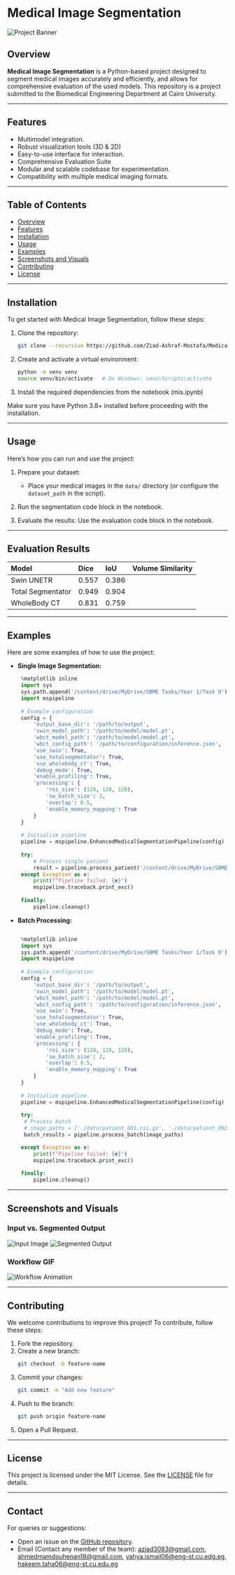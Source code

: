 # Medical Image Segmentation

![Project Banner](#) <!-- Replace with a banner image -->

## Overview

**Medical Image Segmentation** is a Python-based project designed to segment medical images accurately and efficiently, and allows for comprehensive evaluation of the used models. This repository is a project submitted to the Biomedical Engineering Department at Cairo University.

---

## Features

- Multimodel integration.
- Robust visualization tools (3D & 2D)
- Easy-to-use interface for interaction.
- Comprehensive Evaluation Suite
- Modular and scalable codebase for experimentation.
- Compatibility with multiple medical imaging formats.

---

## Table of Contents

- [Overview](#overview)
- [Features](#features)
- [Installation](#installation)
- [Usage](#usage)
- [Examples](#examples)
- [Screenshots and Visuals](#screenshots-and-visuals)
- [Contributing](#contributing)
- [License](#license)

---

## Installation

To get started with Medical Image Segmentation, follow these steps:

1. Clone the repository:
   ```bash
   git clone --recursive https://github.com/Ziad-Ashraf-Mostafa/Medical-Image-Segmentation.git
   ```

2. Create and activate a virtual environment:
   ```bash
   python -m venv venv
   source venv/bin/activate   # On Windows: venv\Scripts\activate
   ```

3. Install the required dependencies from the notebook (mis.ipynb)

Make sure you have Python 3.8+ installed before proceeding with the installation.

---

## Usage

Here’s how you can run and use the project:

1. Prepare your dataset:
   - Place your medical images in the `data/` directory (or configure the `dataset_path` in the script).

2. Run the segmentation code block in the notebook. 

4. Evaluate the results:
   Use the evaluation code block in the notebook.

---
## Evaluation Results
| Model | Dice | IoU | Volume Similarity |
| :------ | :------ | :---------- | :------ |
| Swin UNETR | 0.557 | 0.386 |  |
| Total Segmentator | 0.949 | 0.904 |  | 
| WholeBody CT | 0.831 | 0.759 |  |
---
## Examples

Here are some examples of how to use the project:

- **Single Image Segmentation:**
  ```py
   %matplotlib inline
   import sys
   sys.path.append('/content/drive/MyDrive/SBME Tasks/Year 1/Task 0')
   import mspipeline
   
   # Example configuration
   config = {
       'output_base_dir': '/path/to/output',
       'swin_model_path': '/path/to/model/model.pt',
       'wbct_model_path': '/path/to/model/model.pt',
       'wbct_config_path': '/path/to/configuration/inference.json',
       'use_swin': True,
       'use_totalsegmentator': True,
       'use_wholebody_ct': True,
       'debug_mode': True,
       'enable_profiling': True,
       'processing': {
           'roi_size': (128, 128, 128),
           'sw_batch_size': 2,
           'overlap': 0.5,
           'enable_memory_mapping': True
       }
   }
   
   # Initialize pipeline
   pipeline = mspipeline.EnhancedMedicalSegmentationPipeline(config)
   
   try:
       # Process single patient
       result = pipeline.process_patient('/content/drive/MyDrive/SBME Tasks/Year 1/Task 0/data/raw/img0001.nii.gz', 'patient_001')   
   except Exception as e:
       print(f"Pipeline failed: {e}")
       mspipeline.traceback.print_exc()
   
   finally:
       pipeline.cleanup()
  ```

- **Batch Processing:**
  ```py
  
   %matplotlib inline
   import sys
   sys.path.append('/content/drive/MyDrive/SBME Tasks/Year 1/Task 0')
   import mspipeline
   
   # Example configuration
   config = {
       'output_base_dir': '/path/to/output',
       'swin_model_path': '/path/to/model/model.pt',
       'wbct_model_path': '/path/to/model/model.pt',
       'wbct_config_path': '/path/to/configuration/inference.json',
       'use_swin': True,
       'use_totalsegmentator': True,
       'use_wholebody_ct': True,
       'debug_mode': True,
       'enable_profiling': True,
       'processing': {
           'roi_size': (128, 128, 128),
           'sw_batch_size': 2,
           'overlap': 0.5,
           'enable_memory_mapping': True
       }
   }
   
   # Initialize pipeline
   pipeline = mspipeline.EnhancedMedicalSegmentationPipeline(config)
   
   try:
    # Process batch
    # image_paths = ['./data/patient_001.nii.gz', './data/patient_002.nii.gz']
    batch_results = pipeline.process_batch(image_paths)

   except Exception as e:
       print(f"Pipeline failed: {e}")
       mspipeline.traceback.print_exc()
   
   finally:
       pipeline.cleanup()
  ```

---

## Screenshots and Visuals

### Input vs. Segmented Output
![Input Image](#) <!-- Placeholder for input image -->
![Segmented Output](#) <!-- Placeholder for segmented output -->

### Workflow GIF
![Workflow Animation](#) <!-- Placeholder for GIF -->

---

## Contributing

We welcome contributions to improve this project! To contribute, follow these steps:

1. Fork the repository.
2. Create a new branch:
   ```bash
   git checkout -b feature-name
   ```
3. Commit your changes:
   ```bash
   git commit -m "Add new feature"
   ```
4. Push to the branch:
   ```bash
   git push origin feature-name
   ```
5. Open a Pull Request.

---

## License

This project is licensed under the MIT License. See the [LICENSE](LICENSE) file for details.

---

## Contact

For queries or suggestions:
- Open an issue on the [GitHub repository](https://github.com/Ziad-Ashraf-Mostafa/Medical-Image-Segmentation/issues).
- Email (Contact any member of the team): aziad3083@gmail.com, ahmedmamdouhenan18@gmail.com, yahya.ismail06@eng-st.cu.edg.eg, hakeem.taha06@eng-st.cu.edu.eg <!-- Replace with a valid email -->
